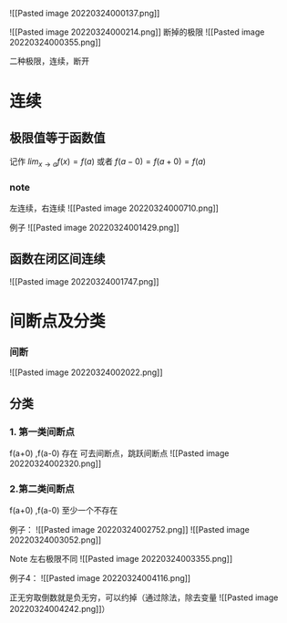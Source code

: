 ![[Pasted image 20220324000137.png]]

![[Pasted image 20220324000214.png]]
断掉的极限
![[Pasted image 20220324000355.png]]

二种极限，连续，断开

# 连续
## 极限值等于函数值 
记作 $lim_{x \to a}f(x)=f(a)$ 或者 $f(a-0)=f(a+0)=f(a)$

### note
左连续，右连续
![[Pasted image 20220324000710.png]]

例子
![[Pasted image 20220324001429.png]]

## 函数在闭区间连续
![[Pasted image 20220324001747.png]]

# 间断点及分类
### 间断
![[Pasted image 20220324002022.png]]
## 分类
### 1. 第一类间断点
f(a+0) ,f(a-0) 存在
可去间断点，跳跃间断点
![[Pasted image 20220324002320.png]]

### 2.第二类间断点
f(a+0) ,f(a-0) 至少一个不存在

例子：
![[Pasted image 20220324002752.png]]
![[Pasted image 20220324003052.png]]

Note
左右极限不同
![[Pasted image 20220324003355.png]]


例子4：
![[Pasted image 20220324004116.png]]

正无穷取倒数就是负无穷，可以约掉（通过除法，除去变量
![[Pasted image 20220324004242.png]]）
